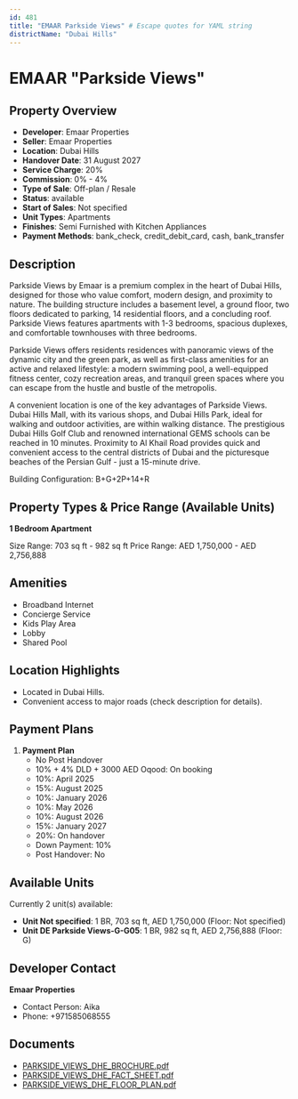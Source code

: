 ```yaml
---
id: 481
title: "EMAAR Parkside Views" # Escape quotes for YAML string
districtName: "Dubai Hills"
---
```


# EMAAR "Parkside Views"

## Property Overview
- **Developer**: Emaar Properties
- **Seller**: Emaar Properties
- **Location**: Dubai Hills
- **Handover Date**: 31 August 2027
- **Service Charge**: 20%
- **Commission**: 0% - 4%
- **Type of Sale**: Off-plan / Resale
- **Status**: available
- **Start of Sales**: Not specified
- **Unit Types**: Apartments
- **Finishes**: Semi Furnished with Kitchen Appliances
- **Payment Methods**: bank_check, credit_debit_card, cash, bank_transfer

## Description
Parkside Views by Emaar is a premium complex in the heart of Dubai Hills, designed for those who value comfort, modern design, and proximity to nature. The building structure includes a basement level, a ground floor, two floors dedicated to parking, 14 residential floors, and a concluding roof. Parkside Views features apartments with 1-3 bedrooms, spacious duplexes, and comfortable townhouses with three bedrooms.

Parkside Views offers residents residences with panoramic views of the dynamic city and the green park, as well as first-class amenities for an active and relaxed lifestyle: a modern swimming pool, a well-equipped fitness center, cozy recreation areas, and tranquil green spaces where you can escape from the hustle and bustle of the metropolis.

A convenient location is one of the key advantages of Parkside Views. Dubai Hills Mall, with its various shops, and Dubai Hills Park, ideal for walking and outdoor activities, are within walking distance. The prestigious Dubai Hills Golf Club and renowned international GEMS schools can be reached in 10 minutes. Proximity to Al Khail Road provides quick and convenient access to the central districts of Dubai and the picturesque beaches of the Persian Gulf - just a 15-minute drive.

Building Configuration: B+G+2P+14+R

## Property Types & Price Range (Available Units)
**1 Bedroom Apartment**

Size Range: 703 sq ft - 982 sq ft
Price Range: AED 1,750,000 - AED 2,756,888

## Amenities
- Broadband Internet
- Concierge Service
- Kids Play Area
- Lobby
- Shared Pool

## Location Highlights
- Located in Dubai Hills.
- Convenient access to major roads (check description for details).

## Payment Plans
1. **Payment Plan**
   - No Post Handover
   - 10% + 4% DLD + 3000 AED Oqood: On booking
   - 10%: April 2025
   - 15%: August 2025
   - 10%: January 2026
   - 10%: May 2026
   - 10%: August 2026
   - 15%: January 2027
   - 20%: On handover
   - Down Payment: 10%
   - Post Handover: No

## Available Units
Currently 2 unit(s) available:
- **Unit Not specified**: 1 BR, 703 sq ft, AED 1,750,000 (Floor: Not specified)
- **Unit DE Parkside Views-G-G05**: 1 BR, 982 sq ft, AED 2,756,888 (Floor: G)

## Developer Contact
**Emaar Properties**
- Contact Person: Aika
- Phone: +971585068555

## Documents
- [PARKSIDE_VIEWS_DHE_BROCHURE.pdf](https://cdn.geniemap.net/2023/10/09/m3V4KOHHALd4VbzxEx0R8SFgNR5vE2cgyeQSAlbY.pdf)
- [PARKSIDE_VIEWS_DHE_FACT_SHEET.pdf](https://cdn.geniemap.net/2023/10/09/gkaO7mGt6t3zOewFQNDVnpoS9l4hqeExTYfZoj7A.pdf)
- [PARKSIDE_VIEWS_DHE_FLOOR_PLAN.pdf](https://cdn.geniemap.net/2023/10/09/6A5PHTqswlnEQOukj67aDAh7DG25bkJmQFmSuX0a.pdf)
